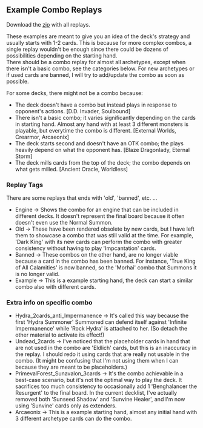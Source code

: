## Example Combo Replays

Download the [zip](https://raw.githubusercontent.com/Secuter/SecuterYGOCustomCards-Replays/main/replay.zip) with all replays.

These examples are meant to give you an idea of the deck's strategy and usually starts with 1-2 cards. This is because for more complex combos, a single replay wouldn't be enough since there could be dozens of possibilities depending on the starting hand.<br>
There should be a combo replay for almost all archetypes, except when there isn't a basic combo, see the categories below.
For new archetypes or if used cards are banned, I will try to add/update the combo as soon as possible.
 
For some decks, there might not be a combo because:
* The deck doesn't have a combo but instead plays in response to opponent's actions. [D.D. Invader, Soulbound]
* There isn't a basic combo; it varies significantly depending on the cards in starting hand. Almost any hand with at least 3 different monsters is playable, but everytime the combo is different. [External Worlds, Crearmor, Arcaeonix]
* The deck starts second and doesn't have an OTK combo; the plays heavily depend on what the opponent has. [Blaze Dragonlady, Eternal Storm]
* The deck mills cards from the top of the deck; the combo depends on what gets milled. [Ancient Oracle, Worldless]

### Replay Tags

There are some replays that ends with 'old', 'banned', etc. ...

* Engine -> Shows the combo for an engine that can be included in different decks. It doesn't represent the final board because it often doesn't even use the Normal Summon.
* Old -> These have been rendered obsolete by new cards, but I have left them to showcase a combo that was still valid at the time. For example, 'Dark King' with its new cards can perform the combo with greater consistency without having to play 'Impcantation' cards.
* Banned -> These combos on the other hand, are no longer viable because a card in the combo has been banned. For instance, 'True King of All Calamities' is now banned, so the 'Morhai' combo that Summons it is no longer valid.
* Example -> This is a example starting hand, the deck can start a similar combo also with different cards.

### Extra info on specific combo

* Hydra_2cards_anti_Impermanence -> It's called this way because the first 'Hydra Summoner' Summoned can defend itself against 'Infinite Impermanence' while 'Rock Hydra' is attached to her. (So detach the other material to activate its effect!)
* Undead_2cards -> I've noticed that the placeholder cards in hand that are not used in the combo are 'Eldlich' cards, but this is an inaccuracy in the replay. I should redo it using cards that are really not usable in the combo. (It might be confusing that I'm not using them when I can because they are meant to be placeholders.)
* PrimevalForest_Sunavalon_3cards -> It's the combo achievable in a best-case scenario, but it's not the optimal way to play the deck. It sacrifices too much consistency to occasionally add 1 'Benghalancer the Resurgent' to the final board. In the current decklist, I've actually removed both 'Sunseed Shadow' and 'Sunvine Healer', and I'm now using 'Sunvine' cards only as extenders.
* Arcaeonix -> This is a example starting hand, almost any initial hand with 3 different archetype cards can do the combo.
